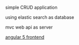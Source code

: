 simple CRUD application 

using elastic search as database 

mvc web api as server 

[angular 5 frontend](https://github.com/liorkatiy/ElasticSearchAngular5)
